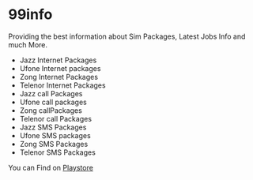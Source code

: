 # 99info

Providing the best information about Sim Packages, Latest Jobs Info and much More.
* Jazz Internet Packages
* Ufone Internet packages
* Zong Internet Packages
* Telenor Internet Packages
* Jazz call Packages
* Ufone call packages
* Zong callPackages
* Telenor call Packages
* Jazz SMS Packages
* Ufone SMS packages
* Zong SMS Packages
* Telenor SMS Packages

You can Find on [Playstore](https://play.google.com/store/apps/details?id=com.iwebs.info) 
